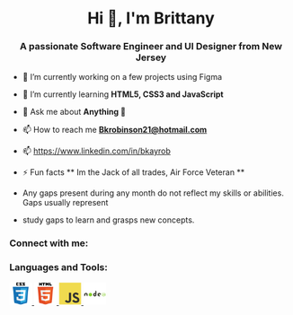 <h1 align="center">Hi 👋, I'm Brittany</h1>
<h3 align="center">A passionate Software Engineer and UI Designer from New Jersey</h3>

- 🔭 I’m currently working on a few projects using Figma

- 🌱 I’m currently learning **HTML5, CSS3 and JavaScript**

- 💬 Ask me about **Anything 🥰**

- 📫 How to reach me **Bkrobinson21@hotmail.com**
- 📫 https://www.linkedin.com/in/bkayrob

- ⚡ Fun facts ** Im the Jack of all trades, Air Force Veteran **
- Any gaps present during any month do not reflect my skills or abilities. Gaps usually represent
- study gaps to learn and grasps new concepts.

<h3 align="left">Connect with me:</h3>
<p align="left">
</p>

<h3 align="left">Languages and Tools:</h3>
<p align="left"> <a href="https://www.w3schools.com/css/" target="_blank" rel="noreferrer"> <img src="https://raw.githubusercontent.com/devicons/devicon/master/icons/css3/css3-original-wordmark.svg" alt="css3" width="40" height="40"/> </a> <a href="https://www.w3.org/html/" target="_blank" rel="noreferrer"> <img src="https://raw.githubusercontent.com/devicons/devicon/master/icons/html5/html5-original-wordmark.svg" alt="html5" width="40" height="40"/> </a> <a href="https://developer.mozilla.org/en-US/docs/Web/JavaScript" target="_blank" rel="noreferrer"> <img src="https://raw.githubusercontent.com/devicons/devicon/master/icons/javascript/javascript-original.svg" alt="javascript" width="40" height="40"/> </a> <a href="https://nodejs.org" target="_blank" rel="noreferrer"> <img src="https://raw.githubusercontent.com/devicons/devicon/master/icons/nodejs/nodejs-original-wordmark.svg" alt="nodejs" width="40" height="40"/> </a> </p>

